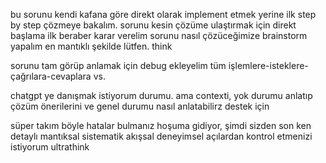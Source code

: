 bu sorunu kendi kafana göre direkt olarak implement etmek yerine ilk step by step çözmeye bakalım. sorunu kesin çözüme ulaştırmak için direkt başlama ilk beraber karar verelim sorunu nasıl çözüceğimize brainstorm yapalım en mantıklı şekilde lütfen. think


sorunu tam görüp anlamak için debug ekleyelim tüm işlemlere-isteklere-çağrılara-cevaplara vs.


chatgpt ye danışmak istiyorum durumu. ama contexti, yok durumu anlatıp çözüm önerilerini ve genel durumu nasıl anlatabilirz destek için 


süper takım böyle hatalar bulmanız hoşuma gidiyor, şimdi sizden son ken detaylı mantıksal sistematik akışsal deneyimsel açılardan kontrol etmenizi istiyorum ultrathink